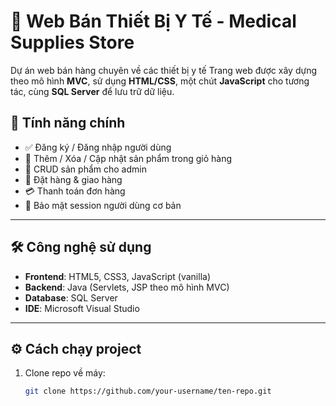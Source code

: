 # 🏥 Web Bán Thiết Bị Y Tế - Medical Supplies Store

Dự án web bán hàng chuyên về các thiết bị y tế 
Trang web được xây dựng theo mô hình **MVC**, sử dụng **HTML/CSS**, một chút **JavaScript** cho tương tác, cùng **SQL Server** để lưu trữ dữ liệu.


## 📌 Tính năng chính

- ✅ Đăng ký / Đăng nhập người dùng
- 🛒 Thêm / Xóa / Cập nhật sản phẩm trong giỏ hàng
- 🧾 CRUD sản phẩm cho admin
- 🚚 Đặt hàng & giao hàng
- 💳 Thanh toán đơn hàng
- 🔐 Bảo mật session người dùng cơ bản

---

## 🛠️ Công nghệ sử dụng

- **Frontend**: HTML5, CSS3, JavaScript (vanilla)
- **Backend**: Java (Servlets, JSP theo mô hình MVC)
- **Database**: SQL Server
- **IDE**: Microsoft Visual Studio

---

## ⚙️ Cách chạy project

1. Clone repo về máy:
   ```bash
   git clone https://github.com/your-username/ten-repo.git
